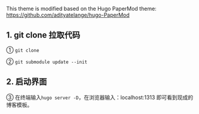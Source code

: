 This theme is modified based on the Hugo PaperMod theme: https://github.com/adityatelange/hugo-PaperMod

## 1. git clone 拉取代码

① `git clone`

② `git submodule update --init`

## 2. 启动界面

③ 在终端输入`hugo server -D`，在浏览器输入：localhost:1313 即可看到现成的博客模板。
